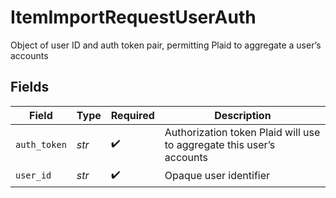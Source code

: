 # ItemImportRequestUserAuth

Object of user ID and auth token pair, permitting Plaid to aggregate a user’s accounts


## Fields

| Field                                                                | Type                                                                 | Required                                                             | Description                                                          |
| -------------------------------------------------------------------- | -------------------------------------------------------------------- | -------------------------------------------------------------------- | -------------------------------------------------------------------- |
| `auth_token`                                                         | *str*                                                                | :heavy_check_mark:                                                   | Authorization token Plaid will use to aggregate this user’s accounts |
| `user_id`                                                            | *str*                                                                | :heavy_check_mark:                                                   | Opaque user identifier                                               |